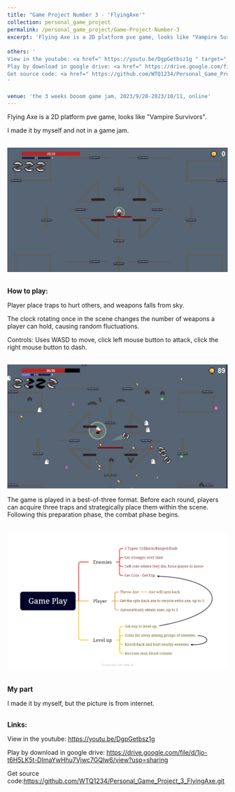 ```yaml
---
title: "Game Project Number 3 - 'FlyingAxe'"
collection: personal_game_project
permalink: /personal_game_project/Game-Project-Number-3
excerpt: 'Flying Axe is a 2D platform pve game, looks like "Vampire Survivors". Player throws a flying axe to damage enemies and retrieves the axe by jumping.<br/><img src="/images/IMG_Game_Project_3_1.png" style="width: 640px; height: auto;">'

others: '
View in the youtube: <a href=" https://youtu.be/DgpGetbsz1g " target="_blank"><u>https://youtu.be/DgpGetbsz1g</u></a><br>
Play by download in google drive: <a href=" https://drive.google.com/file/d/1jo-t6H5LK5t-DImaYwHhu7Vjwc7GQlw6/view?usp=sharing " target="_blank"><u>https://drive.google.com/file/d/1jo-t6H5LK5t-DImaYwHhu7Vjwc7GQlw6/view?usp=sharing</u></a><br>
Get source code: <a href=" https://github.com/WTQ1234/Personal_Game_Project_3_FlyingAxe.git " target="_blank"><u>https://github.com/WTQ1234/Personal_Game_Project_3_FlyingAxe.git</u></a>
'

venue: 'the 3 weeks booom game jam, 2023/9/20-2023/10/11, online'
---
```

Flying Axe is a 2D platform pve game, looks like "Vampire Survivors".

I made it by myself and not in a game jam.

<br/><img src="/images/IMG_Game_Project_3_1.png" style="width: 640px; height: auto;">

<!-- 玩法 -->
<br/><span style="font-weight: bold; font-size: 1.1em;">How to play:</span><br/>

Player place traps to hurt others, and weapons falls from sky.

The clock rotating once in the scene changes the number of weapons a player can hold, causing random fluctuations.

Controls: Uses WASD to move, click left mouse button to attack, click the right mouse button to dash.

<br/><img src="/images/IMG_Game_Project_3_2.png" style="width: 640px; height: auto;">

The game is played in a best-of-three format. Before each round, players can acquire three traps and strategically place them within the scene. Following this preparation phase, the combat phase begins.

<br/><img src="/images/IMG_Game_Project_3_3.png" style="width: 640px; height: auto;">

<!-- 职责 -->
<br/><span style="font-weight: bold; font-size: 1.1em;">My part</span><br/>

I made it by myself, but the picture is from internet.

<!-- 链接 -->
<br/><span style="font-weight: bold; font-size: 1.1em;">Links:</span><br/>

View in the youtube: <a href=" https://youtu.be/DgpGetbsz1g " target="_blank"><u>https://youtu.be/DgpGetbsz1g</u></a>

Play by download in google drive: <a href=" https://drive.google.com/file/d/1jo-t6H5LK5t-DImaYwHhu7Vjwc7GQlw6/view?usp=sharing " target="_blank"><u>https://drive.google.com/file/d/1jo-t6H5LK5t-DImaYwHhu7Vjwc7GQlw6/view?usp=sharing</u></a>

Get source code:<a href=" https://github.com/WTQ1234/Personal_Game_Project_3_FlyingAxe.git " target="_blank"><u>https://github.com/WTQ1234/Personal_Game_Project_3_FlyingAxe.git</u></a>
